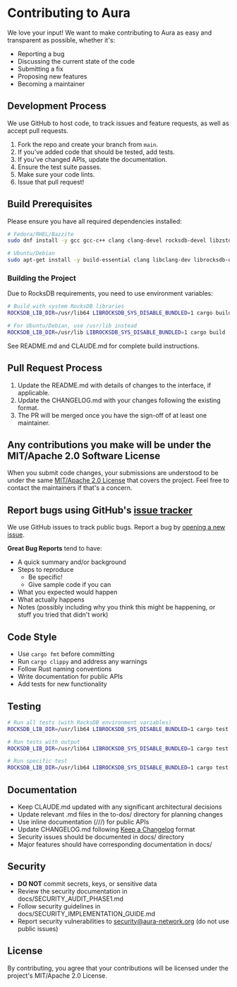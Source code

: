 # Contributing to Aura

We love your input! We want to make contributing to Aura as easy and transparent as possible, whether it's:

- Reporting a bug
- Discussing the current state of the code
- Submitting a fix
- Proposing new features
- Becoming a maintainer

## Development Process

We use GitHub to host code, to track issues and feature requests, as well as accept pull requests.

1. Fork the repo and create your branch from `main`.
2. If you've added code that should be tested, add tests.
3. If you've changed APIs, update the documentation.
4. Ensure the test suite passes.
5. Make sure your code lints.
6. Issue that pull request!

## Build Prerequisites

Please ensure you have all required dependencies installed:

```bash
# Fedora/RHEL/Bazzite
sudo dnf install -y gcc gcc-c++ clang clang-devel rocksdb-devel libzstd-devel

# Ubuntu/Debian  
sudo apt-get install -y build-essential clang libclang-dev librocksdb-dev libzstd-dev
```

### Building the Project

Due to RocksDB requirements, you need to use environment variables:

```bash
# Build with system RocksDB libraries
ROCKSDB_LIB_DIR=/usr/lib64 LIBROCKSDB_SYS_DISABLE_BUNDLED=1 cargo build --release

# For Ubuntu/Debian, use /usr/lib instead
ROCKSDB_LIB_DIR=/usr/lib LIBROCKSDB_SYS_DISABLE_BUNDLED=1 cargo build --release
```

See README.md and CLAUDE.md for complete build instructions.

## Pull Request Process

1. Update the README.md with details of changes to the interface, if applicable.
2. Update the CHANGELOG.md with your changes following the existing format.
3. The PR will be merged once you have the sign-off of at least one maintainer.

## Any contributions you make will be under the MIT/Apache 2.0 Software License

When you submit code changes, your submissions are understood to be under the same [MIT/Apache 2.0 License](LICENSE) that covers the project. Feel free to contact the maintainers if that's a concern.

## Report bugs using GitHub's [issue tracker](https://github.com/doublegate/Aura-DecentralTrust/issues)

We use GitHub issues to track public bugs. Report a bug by [opening a new issue](https://github.com/doublegate/Aura-DecentralTrust/issues/new).

**Great Bug Reports** tend to have:

- A quick summary and/or background
- Steps to reproduce
  - Be specific!
  - Give sample code if you can
- What you expected would happen
- What actually happens
- Notes (possibly including why you think this might be happening, or stuff you tried that didn't work)

## Code Style

- Use `cargo fmt` before committing
- Run `cargo clippy` and address any warnings
- Follow Rust naming conventions
- Write documentation for public APIs
- Add tests for new functionality

## Testing

```bash
# Run all tests (with RocksDB environment variables)
ROCKSDB_LIB_DIR=/usr/lib64 LIBROCKSDB_SYS_DISABLE_BUNDLED=1 cargo test

# Run tests with output
ROCKSDB_LIB_DIR=/usr/lib64 LIBROCKSDB_SYS_DISABLE_BUNDLED=1 cargo test -- --nocapture

# Run specific test
ROCKSDB_LIB_DIR=/usr/lib64 LIBROCKSDB_SYS_DISABLE_BUNDLED=1 cargo test test_name
```

## Documentation

- Keep CLAUDE.md updated with any significant architectural decisions
- Update relevant .md files in the to-dos/ directory for planning changes
- Use inline documentation (///) for public APIs
- Update CHANGELOG.md following [Keep a Changelog](https://keepachangelog.com/) format
- Security issues should be documented in docs/ directory
- Major features should have corresponding documentation in docs/

## Security

- **DO NOT** commit secrets, keys, or sensitive data
- Review the security documentation in docs/SECURITY_AUDIT_PHASE1.md
- Follow security guidelines in docs/SECURITY_IMPLEMENTATION_GUIDE.md
- Report security vulnerabilities to security@aura-network.org (do not use public issues)

## License

By contributing, you agree that your contributions will be licensed under the project's MIT/Apache 2.0 License.